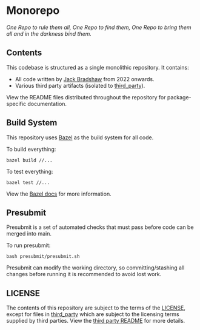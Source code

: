 # Monorepo

*One Repo to rule them all, One Repo to find them, One Repo to bring them all and in the darkness
bind them.*

## Contents

This codebase is structured as a single monolithic repository. It contains:

- All code written by [Jack Bradshaw](https://jackbradshaw.io) from 2022 onwards.
- Various third party artifacts (isolated to [third_party](third_party)).

View the README files distributed throughout the repository for package-specific documentation.

## Build System

This repository uses [Bazel](https://bazel.build) as the build system for all code.

To build everything:

```
bazel build //...
```

To test everything:

```
bazel test //...
```

View the [Bazel docs](https://bazel.build) for more information.

## Presubmit

Presubmit is a set of automated checks that must pass before code can be merged into main.

To run presubmit:

```
bash presubmit/presubmit.sh
```

Presubmit can modify the working directory, so committing/stashing all changes before running it is
recommended to avoid lost work.

## LICENSE

The contents of this repository are subject to the terms of the [LICENSE](LICENSE), except for
files in [third_party](third_party) which are subject to the licensing terms supplied by third
parties. View the [third party README](/third_party/README.md) for more details.
